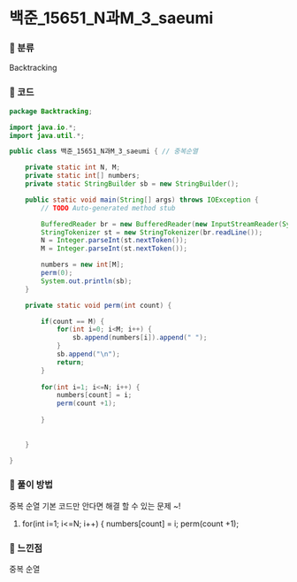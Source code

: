 # 백준_15651_N과M_3_saeumi

### &#127795; 분류 

Backtracking

### &#127795; 코드

```java
package Backtracking;

import java.io.*;
import java.util.*;

public class 백준_15651_N과M_3_saeumi { // 중복순열

	private static int N, M;
	private static int[] numbers;
	private static StringBuilder sb = new StringBuilder();

	public static void main(String[] args) throws IOException {
		// TODO Auto-generated method stub

		BufferedReader br = new BufferedReader(new InputStreamReader(System.in));
		StringTokenizer st = new StringTokenizer(br.readLine());
		N = Integer.parseInt(st.nextToken());
		M = Integer.parseInt(st.nextToken());

		numbers = new int[M];
		perm(0);
		System.out.println(sb);
	}

	private static void perm(int count) {

		if(count == M) {
			for(int i=0; i<M; i++) {
				sb.append(numbers[i]).append(" ");
			}
			sb.append("\n");
			return;
		}
		
		for(int i=1; i<=N; i++) {
			numbers[count] = i;
			perm(count +1);
			
		}
		
		
	}

}


```



### &#127795; 풀이 방법 

중복 순열 기본 코드만 안다면 해결 할 수 있는 문제 ~! 

1. 	for(int i=1; i<=N; i++) {
   			numbers[count] = i;
   			perm(count +1);


### &#127795; 느낀점 

중복 순열 